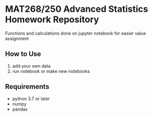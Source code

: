 # MAT268/250 Advanced Statistics Homework Repository

Functions and calculations done on jupyter notebook for easier value assignment

## How to Use

1. add your own data
2. run notebook or make new notebooks

## Requirements

- python 3.7 or later
- numpy
- pandas

